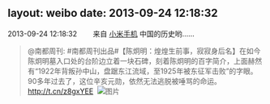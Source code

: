 layout: weibo
date: 2013-09-24 12:18:32
---
2013-09-24 12:18:32  &nbsp;&nbsp;&nbsp;&nbsp;&nbsp;&nbsp; 来自 <a href="http://app.weibo.com/t/feed/22zMnn" rel="nofollow">小米手机</a>
中国的历史哟……
>  @南都周刊: #南都周刊出品#【陈炯明：煌煌生前事，寂寂身后名】在如今陈炯明墓入口处的台阶边立着一块石碑，刻着陈炯明的百字简介，上面赫然有“1922年背叛孙中山，盘踞东江流域，至1925年被东征军击败”的字眼。90多年过去了，这位辛亥元勋，依然无法逃脱被唾骂的命运。http://t.cn/z8gxYEE ​​​
>  ![图片](https://ww2.sinaimg.cn/large/61d7cd94gw1e8xe9f4vuej20g00kb0uc.jpg)
